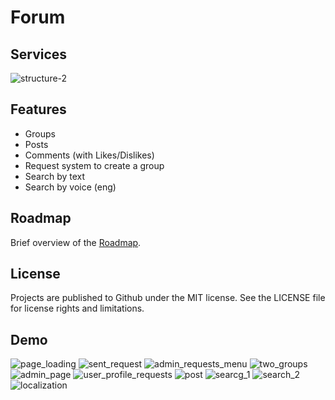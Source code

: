 # Forum

## Services

![structure-2](https://github.com/VladymyrAfanasiev/ForumDevelopment/assets/46714659/84e97718-9c9e-4b0c-b433-da1119bcfb77)

## Features

- Groups
- Posts
- Comments (with Likes/Dislikes)
- Request system to create a group
- Search by text
- Search by voice (eng)

## Roadmap

Brief overview of the [Roadmap](Roadmap.md).

## License

Projects are published to Github under the MIT license. See the LICENSE file for license rights and limitations.

## Demo

![page_loading](https://github.com/VladymyrAfanasiev/ForumDevelopment/assets/46714659/53c0e6c7-9da1-4fc5-bc82-c759c559cace)
![sent_request](https://github.com/VladymyrAfanasiev/ForumDevelopment/assets/46714659/eb911a86-5298-4d5e-ae8e-3f29e330b6f3)
![admin_requests_menu](https://github.com/VladymyrAfanasiev/ForumDevelopment/assets/46714659/6fab04f8-5c2a-411b-9439-e05ec88e58da)
![two_groups](https://github.com/VladymyrAfanasiev/ForumDevelopment/assets/46714659/0632b211-2020-461a-87d7-464b31a19364)
![admin_page](https://github.com/VladymyrAfanasiev/ForumDevelopment/assets/46714659/ef3de279-8338-4a50-b254-c524755c1d84)
![user_profile_requests](https://github.com/VladymyrAfanasiev/ForumDevelopment/assets/46714659/4f0e6842-69db-434c-8446-069d8dae90a9)
![post](https://github.com/VladymyrAfanasiev/ForumDevelopment/assets/46714659/d37394a7-3d1d-4015-9b37-c357c3a5d4cc)
![searcg_1](https://github.com/VladymyrAfanasiev/ForumDevelopment/assets/46714659/18657b2c-e5e2-49f2-8456-c262a9d5005e)
![search_2](https://github.com/VladymyrAfanasiev/ForumDevelopment/assets/46714659/75fc73e5-c167-4d2c-bb51-200559831cf0)
![localization](https://github.com/VladymyrAfanasiev/ForumDevelopment/assets/46714659/5637983a-4d64-41ea-b84e-740de94e7805)
